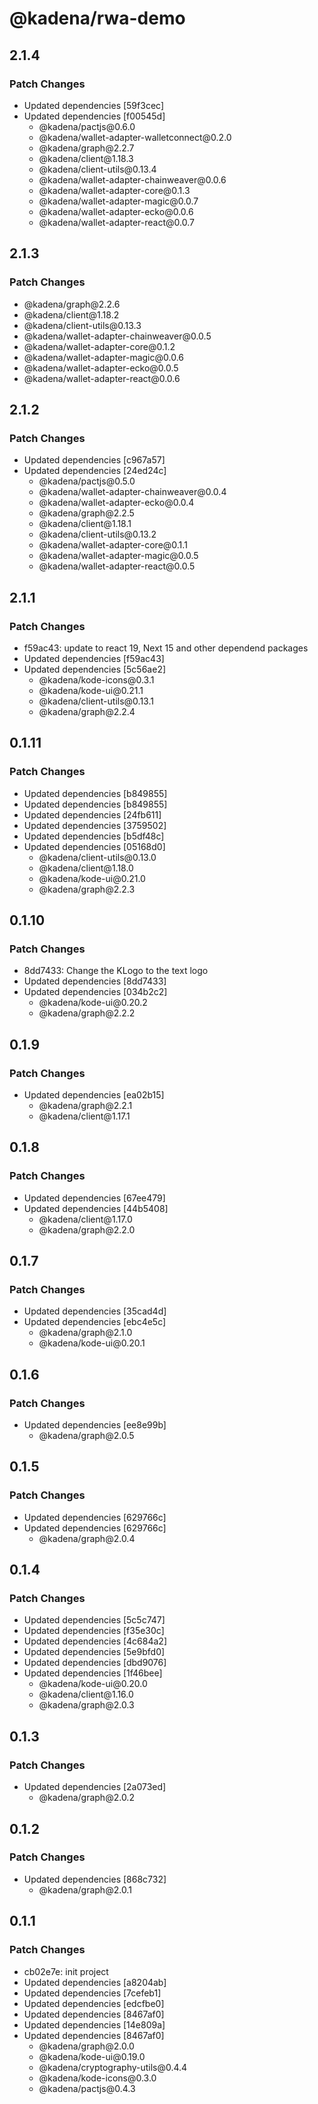 # @kadena/rwa-demo

## 2.1.4

### Patch Changes

- Updated dependencies \[59f3cec]
- Updated dependencies \[f00545d]
  - @kadena/pactjs\@0.6.0
  - @kadena/wallet-adapter-walletconnect\@0.2.0
  - @kadena/graph\@2.2.7
  - @kadena/client\@1.18.3
  - @kadena/client-utils\@0.13.4
  - @kadena/wallet-adapter-chainweaver\@0.0.6
  - @kadena/wallet-adapter-core\@0.1.3
  - @kadena/wallet-adapter-magic\@0.0.7
  - @kadena/wallet-adapter-ecko\@0.0.6
  - @kadena/wallet-adapter-react\@0.0.7

## 2.1.3

### Patch Changes

- @kadena/graph\@2.2.6
- @kadena/client\@1.18.2
- @kadena/client-utils\@0.13.3
- @kadena/wallet-adapter-chainweaver\@0.0.5
- @kadena/wallet-adapter-core\@0.1.2
- @kadena/wallet-adapter-magic\@0.0.6
- @kadena/wallet-adapter-ecko\@0.0.5
- @kadena/wallet-adapter-react\@0.0.6

## 2.1.2

### Patch Changes

- Updated dependencies \[c967a57]
- Updated dependencies \[24ed24c]
  - @kadena/pactjs\@0.5.0
  - @kadena/wallet-adapter-chainweaver\@0.0.4
  - @kadena/wallet-adapter-ecko\@0.0.4
  - @kadena/graph\@2.2.5
  - @kadena/client\@1.18.1
  - @kadena/client-utils\@0.13.2
  - @kadena/wallet-adapter-core\@0.1.1
  - @kadena/wallet-adapter-magic\@0.0.5
  - @kadena/wallet-adapter-react\@0.0.5

## 2.1.1

### Patch Changes

- f59ac43: update to react 19, Next 15 and other dependend packages
- Updated dependencies \[f59ac43]
- Updated dependencies \[5c56ae2]
  - @kadena/kode-icons\@0.3.1
  - @kadena/kode-ui\@0.21.1
  - @kadena/client-utils\@0.13.1
  - @kadena/graph\@2.2.4

## 0.1.11

### Patch Changes

- Updated dependencies \[b849855]
- Updated dependencies \[b849855]
- Updated dependencies \[24fb611]
- Updated dependencies \[3759502]
- Updated dependencies \[b5df48c]
- Updated dependencies \[05168d0]
  - @kadena/client-utils\@0.13.0
  - @kadena/client\@1.18.0
  - @kadena/kode-ui\@0.21.0
  - @kadena/graph\@2.2.3

## 0.1.10

### Patch Changes

- 8dd7433: Change the KLogo to the text logo
- Updated dependencies \[8dd7433]
- Updated dependencies \[034b2c2]
  - @kadena/kode-ui\@0.20.2
  - @kadena/graph\@2.2.2

## 0.1.9

### Patch Changes

- Updated dependencies \[ea02b15]
  - @kadena/graph\@2.2.1
  - @kadena/client\@1.17.1

## 0.1.8

### Patch Changes

- Updated dependencies \[67ee479]
- Updated dependencies \[44b5408]
  - @kadena/client\@1.17.0
  - @kadena/graph\@2.2.0

## 0.1.7

### Patch Changes

- Updated dependencies \[35cad4d]
- Updated dependencies \[ebc4e5c]
  - @kadena/graph\@2.1.0
  - @kadena/kode-ui\@0.20.1

## 0.1.6

### Patch Changes

- Updated dependencies \[ee8e99b]
  - @kadena/graph\@2.0.5

## 0.1.5

### Patch Changes

- Updated dependencies \[629766c]
- Updated dependencies \[629766c]
  - @kadena/graph\@2.0.4

## 0.1.4

### Patch Changes

- Updated dependencies \[5c5c747]
- Updated dependencies \[f35e30c]
- Updated dependencies \[4c684a2]
- Updated dependencies \[5e9bfd0]
- Updated dependencies \[dbd9076]
- Updated dependencies \[1f46bee]
  - @kadena/kode-ui\@0.20.0
  - @kadena/client\@1.16.0
  - @kadena/graph\@2.0.3

## 0.1.3

### Patch Changes

- Updated dependencies \[2a073ed]
  - @kadena/graph\@2.0.2

## 0.1.2

### Patch Changes

- Updated dependencies \[868c732]
  - @kadena/graph\@2.0.1

## 0.1.1

### Patch Changes

- cb02e7e: init project
- Updated dependencies \[a8204ab]
- Updated dependencies \[7cefeb1]
- Updated dependencies \[edcfbe0]
- Updated dependencies \[8467af0]
- Updated dependencies \[14e809a]
- Updated dependencies \[8467af0]
  - @kadena/graph\@2.0.0
  - @kadena/kode-ui\@0.19.0
  - @kadena/cryptography-utils\@0.4.4
  - @kadena/kode-icons\@0.3.0
  - @kadena/pactjs\@0.4.3

